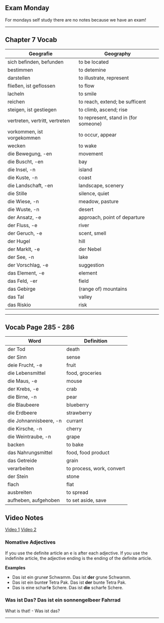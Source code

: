 ## Exam Monday
For mondays self study there are no notes because we have an exam!
****

## Chapter 7 Vocab

| Geografie                      | Geography                            |
| ------------------------------ | ------------------------------------ |
| sich befinden, befunden        | to be located                        |
| bestimmen                      | to detemine                          |
| darstellen                     | to illustrate, represent             |
| fließen, ist geflossen         | to flow                              |
| lacheln                        | to smile                             |
| reichen                        | to reach, extend; be sufficent       |
| steigen, ist gestiegen         | to climb, ascend; rise               |
| vertreten, vertritt, vertreten | to represent, stand in (for someone) |
| vorkommen, ist vorgekommen     | to occur, appear                     |
| wecken                         | to wake                              |
| die Bewegung, -en              | movement                             |
| die Buscht, -en                | bay                                  |
| die Insel, -n                  | island                               |
| die Kuste, -n                  | coast                                |
| die Landschaft, -en            | landscape, scenery                   |
| die Stille                     | silence, quiet                       |
| die Wiese, -n                  | meadow, pasture                      |
| die Wuste, -n                  | desert                               |
| der Ansatz, -e                 | approach, point of departure         |
| der Fluss, -e                  | river                                |
| der Geruch, -e                 | scent, smell                         |
| der Hugel                      | hill                                 |
| der Marklt, -e                 | der Nebel                            |
| der See, -n                    | lake                                 |
| der Vorschlag, -e              | suggestion                           |
| das Element, -e                | element                              |
| das Feld, -er                  | field                                |
| das Gebirge                    | (range of) mountains                 |
| das Tal                        | valley                               |
| das Riskio                     | risk                                 |



****
## Vocab Page 285 - 286

| Word                   | Definition                |
| ---------------------- | ------------------------- |
| der Tod                | death                     |
| der Sinn               | sense                     |
| deie Frucht, -e        | fruit                     |
| die Lebensmittel       | food, groceries           |
| die Maus, -e           | mouse                     |
| der Krebs, -e          | crab                      |
| die Birne, -n          | pear                      |
| die Blaubeere          | blueberry                 |
| die Erdbeere           | strawberry                |
| die Johnannisbeere, -n | currant                   |
| die Kirsche, -n        | cherry                    |
| die Weintraube, -n     | grape                     |
| backen                 | to bake                   |
| das Nahrungsmittel     | food, food product        |
| das Getreide           | grain                     |
| verarbeiten            | to process, work, convert |
| der Stein              | stone                     |
| flach                  | flat                      |
| ausbreiten             | to spread                 |
| aufheben, aufgehoben   | to set aside, save        |
## Video Notes

[Video 1](https://www.youtube.com/watch?v=m03Q69mUth4)
[Video 2](https://www.youtube.com/watch?v=Op3h5HUm5O8)

### Nomative Adjectives

If you use the definite article an e is after each adjective. If you use the indefinite article, the adjective ending is the ending of the definite article. 

**Examples**
- Das ist ein grune**r** Schwamm. Das ist **der** grune Schwamm. 
- Das ist ein bunte**r** Tetra Pak. Das ist **der** bunte Tetra Pak.
- Das is eine scharf**e** Schere. Das ist **die** scharfe Schere.

### Was ist Das? Das ist ein sonnengelbeer Fahrrad

What is that! - Was ist das?
****


